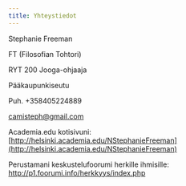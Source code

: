 ```yaml
---
title: Yhteystiedot
---
```


Stephanie Freeman

FT (Filosofian Tohtori)

RYT 200 Jooga-ohjaaja

Pääkaupunkiseutu 

Puh. +358405224889

[camisteph@gmail.com](mailto:camisteph@gmail.com)

Academia.edu kotisivuni: [http://helsinki.academia.edu/NStephanieFreeman](http://helsinki.academia.edu/NStephanieFreeman)

Perustamani keskustelufoorumi herkille ihmisille: http://p1.foorumi.info/herkkyys/index.php
